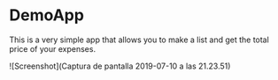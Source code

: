 # DemoApp
This is a very simple app that allows you to make a list and get the total price of your expenses.

![Screenshot](Captura de pantalla 2019-07-10 a las 21.23.51)


